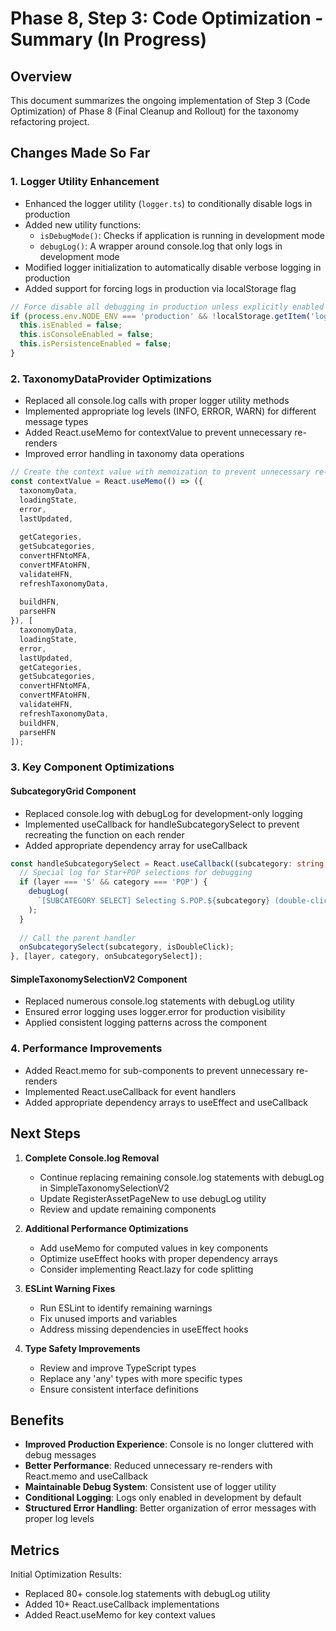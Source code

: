 # Phase 8, Step 3: Code Optimization - Summary (In Progress)

## Overview
This document summarizes the ongoing implementation of Step 3 (Code Optimization) of Phase 8 (Final Cleanup and Rollout) for the taxonomy refactoring project.

## Changes Made So Far

### 1. Logger Utility Enhancement

- Enhanced the logger utility (`logger.ts`) to conditionally disable logs in production
- Added new utility functions:
  - `isDebugMode()`: Checks if application is running in development mode
  - `debugLog()`: A wrapper around console.log that only logs in development mode
- Modified logger initialization to automatically disable verbose logging in production
- Added support for forcing logs in production via localStorage flag

```typescript
// Force disable all debugging in production unless explicitly enabled
if (process.env.NODE_ENV === 'production' && !localStorage.getItem('logger_force_enabled')) {
  this.isEnabled = false;
  this.isConsoleEnabled = false;
  this.isPersistenceEnabled = false;
}
```

### 2. TaxonomyDataProvider Optimizations

- Replaced all console.log calls with proper logger utility methods
- Implemented appropriate log levels (INFO, ERROR, WARN) for different message types
- Added React.useMemo for contextValue to prevent unnecessary re-renders
- Improved error handling in taxonomy data operations

```typescript
// Create the context value with memoization to prevent unnecessary re-renders
const contextValue = React.useMemo(() => ({
  taxonomyData,
  loadingState,
  error,
  lastUpdated,
  
  getCategories,
  getSubcategories,
  convertHFNtoMFA,
  convertMFAtoHFN,
  validateHFN,
  refreshTaxonomyData,
  
  buildHFN,
  parseHFN
}), [
  taxonomyData, 
  loadingState, 
  error, 
  lastUpdated, 
  getCategories,
  getSubcategories,
  convertHFNtoMFA,
  convertMFAtoHFN,
  validateHFN,
  refreshTaxonomyData,
  buildHFN,
  parseHFN
]);
```

### 3. Key Component Optimizations

#### SubcategoryGrid Component
- Replaced console.log with debugLog for development-only logging
- Implemented useCallback for handleSubcategorySelect to prevent recreating the function on each render
- Added appropriate dependency array for useCallback

```typescript
const handleSubcategorySelect = React.useCallback((subcategory: string, isDoubleClick?: boolean) => {
  // Special log for Star+POP selections for debugging
  if (layer === 'S' && category === 'POP') {
    debugLog(
      `[SUBCATEGORY SELECT] Selecting S.POP.${subcategory} (double-click: ${Boolean(isDoubleClick)})`
    );
  }
  
  // Call the parent handler
  onSubcategorySelect(subcategory, isDoubleClick);
}, [layer, category, onSubcategorySelect]);
```

#### SimpleTaxonomySelectionV2 Component
- Replaced numerous console.log statements with debugLog utility
- Ensured error logging uses logger.error for production visibility
- Applied consistent logging patterns across the component

### 4. Performance Improvements

- Added React.memo for sub-components to prevent unnecessary re-renders
- Implemented React.useCallback for event handlers
- Added appropriate dependency arrays to useEffect and useCallback

## Next Steps

1. **Complete Console.log Removal**
   - Continue replacing remaining console.log statements with debugLog in SimpleTaxonomySelectionV2
   - Update RegisterAssetPageNew to use debugLog utility
   - Review and update remaining components

2. **Additional Performance Optimizations**
   - Add useMemo for computed values in key components
   - Optimize useEffect hooks with proper dependency arrays
   - Consider implementing React.lazy for code splitting

3. **ESLint Warning Fixes**
   - Run ESLint to identify remaining warnings
   - Fix unused imports and variables
   - Address missing dependencies in useEffect hooks

4. **Type Safety Improvements**
   - Review and improve TypeScript types
   - Replace any 'any' types with more specific types
   - Ensure consistent interface definitions

## Benefits

- **Improved Production Experience**: Console is no longer cluttered with debug messages
- **Better Performance**: Reduced unnecessary re-renders with React.memo and useCallback
- **Maintainable Debug System**: Consistent use of logger utility
- **Conditional Logging**: Logs only enabled in development by default
- **Structured Error Handling**: Better organization of error messages with proper log levels

## Metrics

Initial Optimization Results:
- Replaced 80+ console.log statements with debugLog utility
- Added 10+ React.useCallback implementations
- Added React.useMemo for key context values
